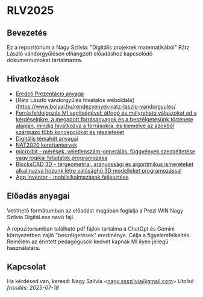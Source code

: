 # RLV2025

## Bevezetés

Ez a repozitórium a Nagy Szilvia: "Digitális projektek matematikából" Rátz László vándorgyűlésen elhangzott előadáshoz kapcsolódó dokumentumokat tartalmazza.


## Hivatkozások 

- [Eredeti Prezentáció anyaga](https://prezi.com/p/edit/yborjk3xwycp/)
- [Rátz László vándorgyűlés hivatalos weboldala](https://www.bolyai.hu/rendezvenyek-ratz-laszlo-vandorgyules/
- [Forrásfeldolgozás MI segítségével: átfogó és mélyreható válaszokat ad a kérdéseinkre, a megadott forrásanyagok és a beszélgetésünk története alapján, mindig hivatkozva a forrásokra, és kiemelve az azokból származó főbb koncepciókat és részleteket](https://notebooklm.google.com/)
- [Digitális témahét anyagai](https://digitalistemahet.hu/temahetrol)
- [NAT2020 kerettantervek](https://www.oktatas.hu/kozneveles/kerettantervek/2020_nat)
- [micro:bit - mérések, véletlenszám-generálás, függvények szemléltetése vagy logikai feladatok programozása](https://microbit.org/)
- [BlocksCAD 3D - térgeometriai, arányossági és algoritmikus ismereteket alkalmazva hozunk létre valósághű 3D modelleket programozással](https://www.blockscad3d.com/editor/)
- [App Inventor - mobilalkalmazások fejlesztése](https://appinventor.mit.edu/)


## Előadás anyagai
Vetíthető formátumban az előadást magában foglalja a Prezi WIN Nagy Szilvia Digitál.exe nevű fájl.

A repozitoriumban található pdf fájlok tartalma a ChatGpt és Gemini környezetben zajló "beszélgetések" eredménye. Célja a figyelemfelkeltés.
Remélem az érintett pedagógusok kedvet kapnak MI ilyen jellegű használatára.

## Kapcsolat

Ha kérdésed van, keresd:
Nagy Szilvia &lt;nagy.ssszilvia@gmail.com&gt;
*Utolsó frissítés: 2025-07-18*
